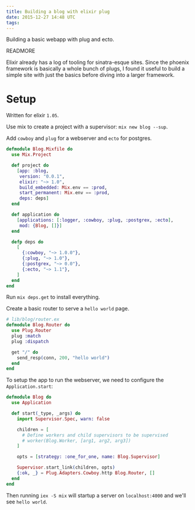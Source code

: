 ```yaml
---
title: Building a blog with elixir plug
date: 2015-12-27 14:48 UTC
tags:
---
```


Building a basic webapp with plug and ecto.

READMORE

Elixir already has a log of tooling for sinatra-esque sites.
Since the phoenix framework is basically a whole bunch of plugs, I found it
useful to build a simple site with just the basics before diving into a
larger framework.

# Setup

Written for elixir `1.05`.

Use mix to create a project with a supervisor: `mix new blog --sup`.

Add `cowboy` and `plug` for a webserver and `ecto` for postgres.

```elixir
defmodule Blog.Mixfile do
  use Mix.Project

  def project do
    [app: :blog,
     version: "0.0.1",
     elixir: "~> 1.0",
     build_embedded: Mix.env == :prod,
     start_permanent: Mix.env == :prod,
     deps: deps]
  end

  def application do
    [applications: [:logger, :cowboy, :plug, :postgrex, :ecto],
     mod: {Blog, []}]
  end

  defp deps do
    [
      {:cowboy, "~> 1.0.0"},
      {:plug, "~> 1.0"},
      {:postgrex, "~> 0.0"},
      {:ecto, "~> 1.1"},
    ]
  end
end
```

Run `mix deps.get` to install everything.

Create a basic router to serve a `hello world` page.

```elixir
# lib/blog/router.ex
defmodule Blog.Router do
  use Plug.Router
  plug :match
  plug :dispatch

  get "/" do
    send_resp(conn, 200, "hello world")
  end
end
```

To setup the app to run the webserver, we need to configure the `Application.start`:

```elixir
defmodule Blog do
  use Application

  def start(_type, _args) do
    import Supervisor.Spec, warn: false

    children = [
      # Define workers and child supervisors to be supervised
      # worker(Blog.Worker, [arg1, arg2, arg3])
    ]

    opts = [strategy: :one_for_one, name: Blog.Supervisor]

    Supervisor.start_link(children, opts)
    {:ok, _} = Plug.Adapters.Cowboy.http Blog.Router, []
  end
end
```

Then running `iex -S mix` will startup a server on `localhost:4000` and we'll
see `hello world`.
